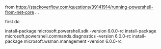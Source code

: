 from https://stackoverflow.com/questions/39141914/running-powershell-from-net-core ...

first do

install-package microsoft.powershell.sdk -version 6.0.0-rc install-package microsoft.powershell.commands.diagnostics -version 6.0.0-rc install-package microsoft.wsman.management -version 6.0.0-rc
